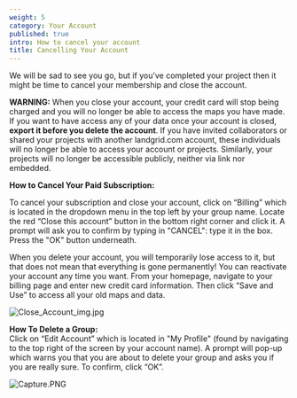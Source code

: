 ```yaml
---
weight: 5
category: Your Account
published: true
intro: How to cancel your account
title: Cancelling Your Account
---
```

We will be sad to see you go, but if you’ve completed your project then it might be time to cancel your membership and close the account.

**WARNING:** When you close your account, your credit card will stop being charged and you will no longer be able to access the maps you have made. If you want to have access any of your data once your account is closed, **export it before you delete the account**. If you have invited collaborators or shared your projects with another landgrid.com account, these individuals will no longer be able to access your account or projects. Similarly, your projects will no longer be accessible publicly, neither via link nor embedded.

**How to Cancel Your Paid Subscription:**

To cancel your subscription and close your account, click on “Billing” which is  located in the dropdown menu in the top left by your group name. Locate the red “Close this account” button in the bottom right corner and click it. A prompt will ask you to confirm by typing in "CANCEL": type it in the box. Press the "OK" button underneath.

When you delete your account, you will temporarily lose access to it, but that does not mean that everything is gone permanently! You can reactivate your account any time you want. From your homepage, navigate to your billing page and enter new credit card information. Then click “Save and Use” to access all your old maps and data.

![Close_Account_img.jpg]({{site.baseurl}}/img/Close_Account_img.jpg)


**How To Delete a Group:**  
Click on “Edit Account” which is located in "My Profile" (found by navigating to the top right of the screen by your account name). A prompt will pop-up which warns you that you are about to delete your group and asks you if you are really sure. To confirm, click “OK”.

![Capture.PNG]({{site.baseurl}}/img/Capture.PNG)
